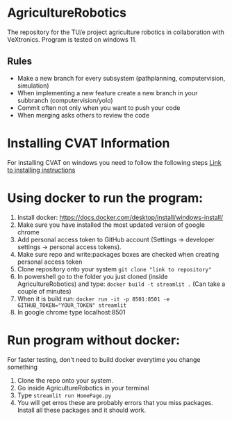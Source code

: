 # AgricultureRobotics
The repository for the TU/e project agriculture robotics in collaboration with VeXtronics.
Program is tested on windows 11. 

## Rules
- Make a new branch for every subsystem (pathplanning, computervision, simulation)
- When implementing a new feature create a new branch in your subbranch (computervision/yolo)
- Commit often not only when you want to push your code
- When merging asks others to review the code

# Installing CVAT Information
For installing CVAT on windows you need to follow the following steps
[Link to installing instructions](https://opencv.github.io/cvat/docs/administration/basics/installation/)

# Using docker to run the program:
1) Install docker: https://docs.docker.com/desktop/install/windows-install/
2) Make sure you have installed the most updated version of google chrome
3) Add personal access token to GitHub account (Settings -> developer settings -> personal access tokens).
4) Make sure repo and write:packages boxes are checked when creating personal access token
5) Clone repository onto your system ``` git clone "link to repository" ```
6) In powershell go to the folder you just cloned (inside AgricultureRobotics) and type: ``` docker build -t streamlit . ``` (Can take a couple of minutes)
7) When it is build run: ``` docker run -it -p 8501:8501 -e GITHUB_TOKEN="YOUR_TOKEN" streamlit ```
8) In google chrome type localhost:8501

# Run program without docker:
For faster testing, don't need to build docker everytime you change something
1) Clone the repo onto your system.
2) Go inside AgricultureRobotics in your terminal
3) Type ``` streamlit run HomePage.py ```
4) You will get erros these are probably errors that you miss packages. Install all these packages and it should work. 
